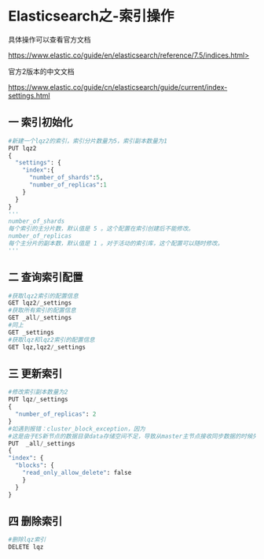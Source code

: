 # Elasticsearch之-索引操作

具体操作可以查看官方文档

https://www.elastic.co/guide/en/elasticsearch/reference/7.5/indices.html>

官方2版本的中文文档

<https://www.elastic.co/guide/cn/elasticsearch/guide/current/index-settings.html>

## 一 索引初始化

```python
#新建一个lqz2的索引，索引分片数量为5，索引副本数量为1
PUT lqz2
{
  "settings": {
    "index":{
      "number_of_shards":5,
      "number_of_replicas":1
    }
  }
}
'''
number_of_shards
每个索引的主分片数，默认值是 5 。这个配置在索引创建后不能修改。
number_of_replicas
每个主分片的副本数，默认值是 1 。对于活动的索引库，这个配置可以随时修改。
'''
```

## 二 查询索引配置

```python
#获取lqz2索引的配置信息
GET lqz2/_settings
#获取所有索引的配置信息
GET _all/_settings
#同上
GET _settings
#获取lqz和lqz2索引的配置信息
GET lqz,lqz2/_settings
```



## 三 更新索引

```python
#修改索引副本数量为2
PUT lqz/_settings
{
  "number_of_replicas": 2
}
#如遇到报错：cluster_block_exception，因为
#这是由于ES新节点的数据目录data存储空间不足，导致从master主节点接收同步数据的时候失败，此时ES集群为了保护数据，会自动把索引分片index置为只读read-only
PUT  _all/_settings
{
"index": {
  "blocks": {
    "read_only_allow_delete": false
    }
  }
}
```

## 四 删除索引

```python
#删除lqz索引
DELETE lqz
```

